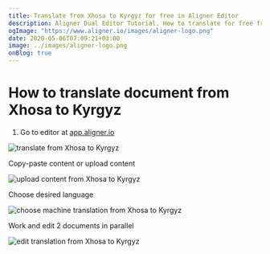 ```yaml
---
title: Translate from Xhosa to Kyrgyz for free in Aligner Editor
description: Aligner Dual Editor Tutorial. How to translate for free from Xhosa to Kyrgyz. Aligner is multilingual document management platform. 
ogImage: "https://www.aligner.io/images/aligner-logo.png"
date: 2020-05-06T07:09:21+03:00
image: ../images/aligner-logo.png
onBlog: true
---
```


# How to translate document from Xhosa to Kyrgyz

1. Go to editor at [app.aligner.io](https://app.aligner.io "Aligner App web page")

![translate from Xhosa to Kyrgyz](../aligner-blank-editor.png "translate from Xhosa to Kyrgyz")

Copy-paste content or upload content

![upload content from Xhosa to Kyrgyz](../aligner-uploaded-document.png "upload content from Xhosa to Kyrgyz")

Choose desired language

![choose machine translation from Xhosa to Kyrgyz](../aligner-language-dropdown.png "choose machine translation from Xhosa to Kyrgyz")

Work and edit 2 documents in parallel

![edit translation from Xhosa to Kyrgyz](../aligner-double-sitded-editor.png "edit translation from Xhosa to Kyrgyz")


